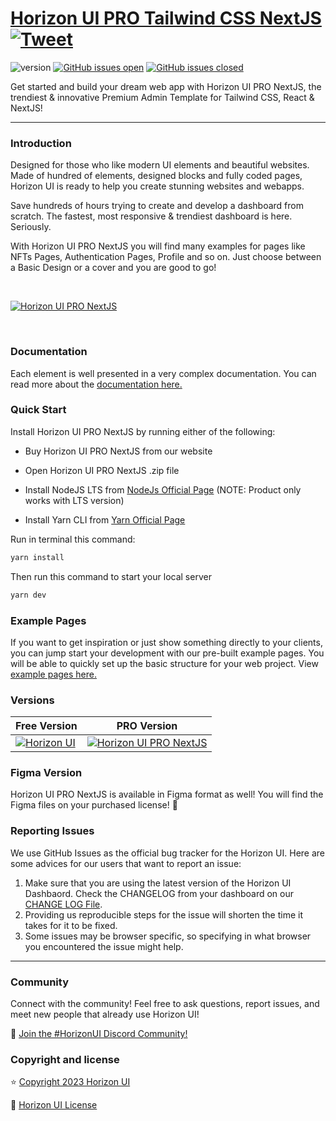 # [Horizon UI PRO Tailwind CSS NextJS](https://horizon-ui.com/pro/) [![Tweet](https://img.shields.io/twitter/url/http/shields.io.svg?style=social&logo=twitter)](https://twitter.com/intent/tweet?url=https://horizon-ui.com/pro&text=Check%20Horizon%20UI%20NextJS%20PRO,%20the%20trendiest%20Premium%20admin%20template%20for%20NextJS%20and%20Chakra%20UI!)

![version](https://img.shields.io/badge/version-2.2.1-blue.svg)
[![GitHub issues open](https://img.shields.io/github/issues/horizon-ui/horizon-tailwind-nextjs-pro-public.svg?maxAge=2592000)](https://github.com/horizon-ui/horizon-tailwind-nextjs-pro-public/issues?q=is%3Aopen+is%3Aissue)
[![GitHub issues closed](https://img.shields.io/github/issues-closed-raw/horizon-ui/horizon-tailwind-nextjs-pro-public.svg?maxAge=2592000)](https://github.com/horizon-ui/horizon-tailwind-nextjs-pro-public/issues?q=is%3Aissue+is%3Aclosed)

Get started and build your dream web app with Horizon UI PRO NextJS, the trendiest &
innovative Premium Admin Template for Tailwind CSS, React & NextJS!

---

### Introduction

Designed for those who like modern UI elements and beautiful websites. Made of
hundred of elements, designed blocks and fully coded pages, Horizon UI is ready
to help you create stunning websites and webapps.

Save hundreds of hours trying to create and develop a dashboard from scratch.
The fastest, most responsive & trendiest dashboard is here. Seriously.

With Horizon UI PRO NextJS you will find many examples for pages like NFTs Pages,
Authentication Pages, Profile and so on. Just choose between a Basic Design or a
cover and you are good to go!

<p>&nbsp;</p>

[<img alt="Horizon UI PRO NextJS" src="https://i.ibb.co/581cvkJ/horizon-ui-next-pro.png" /> ](https://github.com/horizon-ui/horizon-tailwind-nextjs-pro-public)

<p>&nbsp;</p>

### Documentation

Each element is well presented in a very complex documentation. You can read more about the <a href="https://horizon-ui.com/docs-tailwind/?ref=readme-horizon-pro-next" target="_blank">documentation here.</a>

### Quick Start

Install Horizon UI PRO NextJS by running either of the following:

- Buy Horizon UI PRO NextJS from our website

- Open Horizon UI PRO NextJS .zip file

- Install NodeJS LTS from [NodeJs Official Page](https://nodejs.org/en/?ref=horizon-documentation)
  (NOTE: Product only works with LTS version)

- Install Yarn CLI from [Yarn Official Page](https://yarnpkg.com/cli/install?ref=horizon-documentation)

Run in terminal this command:

```bash
yarn install
```

Then run this command to start your local server

```bash
yarn dev
```

### Example Pages

If you want to get inspiration or just show something directly to your clients,
you can jump start your development with our pre-built example pages. You will
be able to quickly set up the basic structure for your web project. View
<a href="https://horizon-ui.com/chakra-pro/?ref=readme-horizon-pro-next" target="_blank">example pages here.</a>

### Versions

| Free Version                                                                                                                  | PRO Version                                                                                                                              |
| ----------------------------------------------------------------------------------------------------------------------------- | ---------------------------------------------------------------------------------------------------------------------------------------- |
| [![Horizon UI](https://i.ibb.co/mtLkcYL/horizon-ui-nextjs-free.png)](https://www.horizon-ui.com/?ref=readme-horizon-pro-next) | [![Horizon UI PRO NextJS](https://i.ibb.co/581cvkJ/horizon-ui-next-pro.png)](https://www.horizon-ui.com/pro?ref=readme-horizon-pro-next) |

### Figma Version

Horizon UI PRO NextJS is available in Figma format as well! You will find the Figma files on your purchased license! 🎨

### Reporting Issues

We use GitHub Issues as the official bug tracker for the Horizon UI. Here are
some advices for our users that want to report an issue:

1. Make sure that you are using the latest version of the Horizon UI Dashbaord.
   Check the CHANGELOG from your dashboard on our
   [CHANGE LOG File](https://github.com/horizon-ui/horizon-tailwind-nextjs-pro-public/blob/main/CHANGELOG.md?ref=readme-horizon-pro-next).
2. Providing us reproducible steps for the issue will shorten the time it takes
   for it to be fixed.
3. Some issues may be browser specific, so specifying in what browser you
   encountered the issue might help.

---

### Community

Connect with the community! Feel free to ask questions, report issues, and meet
new people that already use Horizon UI!

💬 [Join the #HorizonUI Discord Community!](https://discord.gg/f6tEKFBd4m)

### Copyright and license

⭐️ [Copyright 2023 Horizon UI ](https://www.horizon-ui.com/?ref=readme-horizon-pro-next)

📄 [Horizon UI License](https://www.horizon-ui.com/?ref=readme-horizon-pro-next)
